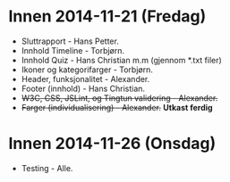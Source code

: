 Innen 2014-11-21 (Fredag)
=========================
* Sluttrapport - Hans Petter.
* Innhold Timeline - Torbjørn.
* Innhold Quiz - Hans Christian m.m (gjennom *.txt filer)
* Ikoner og kategorifarger - Torbjørn.
* Header, funksjonalitet - Alexander.
* Footer (innhold) - Hans Christian.
* ~~W3C, CSS, JSLint, og Tingtun validering - Alexander.~~
* ~~Farger (individualisering) - Alexander.~~ **Utkast ferdig**

Innen 2014-11-26 (Onsdag)
=========================
* Testing - Alle.

